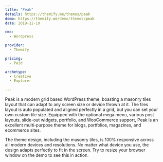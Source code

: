 ```yaml
---
title: "Peak"
details: https://themify.me/themes/peak
demo: https://themify.me/demo/themes/peak
date: 2019-12-10

cms: 
  - Wordpress

provider: 
  - Themify

pricing:
  - Paid

archetype:
  - Creative
  - Explorer
  
---
```


Peak is a modern grid based WordPress theme, boasting a masonry tiles layout that can adapt to any screen size or device thrown at it. The tiles layout is auto populated and aligned perfectly in a grid, but you can set your own custom tile size. Equipped with the optional mega menu, various post layouts, slide-out widgets, portfolio, and WooCommerce support, Peak is an excellent multi-purpose theme for blogs, portfolios, magazines, and ecommerce sites.

The theme design, including the masonry tiles, is 100% responsive across all modern devices and resolutions. No matter what device you use, the design adapts perfectly to fit in the screen. Try to resize your browser window on the demo to see this in action.